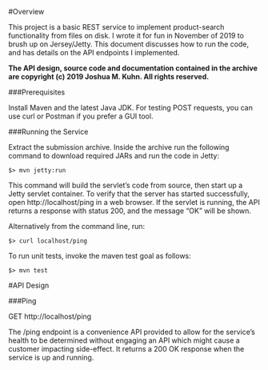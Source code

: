#Overview

This project is a basic REST service to implement product-search functionality from files on disk.  I wrote it for fun in November of 2019 to brush up on Jersey/Jetty.  This document discusses how to run the code, and has details on the API endpoints I implemented.  

**The API design, source code and documentation contained in the archive are copyright (c) 2019 Joshua M. Kuhn. All rights reserved.**

###Prerequisites

Install Maven and the latest Java JDK.  For testing POST requests, you can use curl or Postman if you prefer a GUI tool.  


###Running the Service

Extract the submission archive.  Inside the archive run the following command to download required JARs and run the code in Jetty:

    $> mvn jetty:run

This command will build the servlet’s code from source, then start up a Jetty servlet container. To verify that the server has started successfully, open http://localhost/ping in a web browser.  If the servlet is running, the API returns a response with status 200, and the message “OK” will be shown.

Alternatively from the command line, run:

    $> curl localhost/ping

To run unit tests, invoke the maven test goal as follows:

    $> mvn test


#API Design



###Ping

GET http://localhost/ping

The /ping endpoint is a convenience API provided to allow for the service’s health to be determined without engaging an API which might cause a customer impacting side-effect.  It returns a 200 OK response when the service is up and running.
